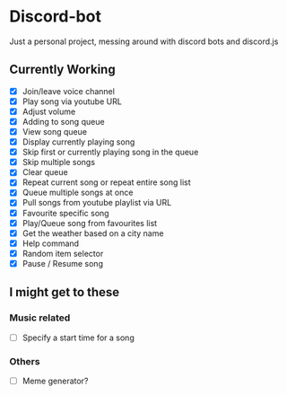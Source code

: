 # Discord-bot

Just a personal project, messing around with discord bots and discord.js

## Currently Working

- [x] Join/leave voice channel
- [x] Play song via youtube URL
- [x] Adjust volume
- [x] Adding to song queue
- [x] View song queue
- [x] Display currently playing song
- [x] Skip first or currently playing song in the queue
- [x] Skip multiple songs
- [x] Clear queue
- [x] Repeat current song or repeat entire song list
- [x] Queue multiple songs at once
- [x] Pull songs from youtube playlist via URL
- [x] Favourite specific song
- [x] Play/Queue song from favourites list
- [x] Get the weather based on a city name
- [x] Help command
- [x] Random item selector
- [x] Pause / Resume song

## I might get to these

### Music related

- [ ] Specify a start time for a song

### Others

- [ ] Meme generator?
